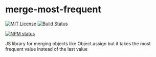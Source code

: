 # merge-most-frequent

[![MIT License](https://img.shields.io/badge/license-mit-green.svg?style=flat-square)](https://opensource.org/licenses/MIT)
[![Build Status](https://travis-ci.org/oprogramador/merge-most-frequent.svg?branch=master)](https://travis-ci.org/oprogramador/merge-most-frequent
)

[![NPM status](https://nodei.co/npm/merge-most-frequent.png?downloads=true&stars=true)](https://npmjs.org/package/merge-most-frequent
)

JS library for merging objects like Object.assign but it takes the most frequent value instead of the last value
